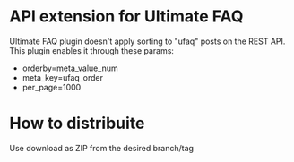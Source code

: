 # API extension for Ultimate FAQ

Ultimate FAQ plugin doesn't apply sorting to "ufaq" posts on the REST API. This plugin enables it through these params: 
- orderby=meta_value_num
- meta_key=ufaq_order 
- per_page=1000

# How to distribuite
Use download as ZIP from the desired branch/tag
